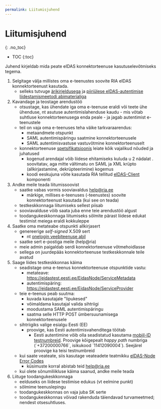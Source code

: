 ```yaml
---
permalink: Liitumisjuhend
---
```


# Liitumisjuhend
{: .no_toc}

- TOC
{:toc}

Juhend kirjeldab mida peate eIDAS konnektorteenuse kasutuselevõtmiseks tegema.

1. Selgitage välja millistes oma e-teenustes soovite RIA eIDAS konnektorteenust kasutada.
    - selleks tutvuge [ärikirjeldusega](Arikirjeldus) ja [piiriülese eIDAS-autentimise liidestamismeetodi abimaterjaliga](Valik) 
2. Kavandage ja teostage arendustöö
    - otsustage, kas ühendate iga oma e-teenuse eraldi või teete ühe ühenduse, nt asutuse autentimislahenduse kaudu - mis võtab suhtluse konnektorteenusega enda peale - ja jagab autentimist e-teenustele
    - teil on vaja oma e-teenuses teha väike tarkvaraarendus:
        - metaandmete otspunkt
        - SAML autentimispäringu saatmine konnektorteenusele
        - SAML autentimisvastuse vastuvõtmine konnektorteenuselt
    - konnektorteenuse [spetsifikatsioonis](Spetsifikatsioon) leiate kõik vajalikud nõuded ja juhatused
        - kogenud arendajal võib liidese ehitamiseks kuluda u 2 nädalat
        . soovitatav, aga mitte vältimatu on SAML ja XML krüpto (allkirjastamine, dekrüpteerimine) kogemus
        - koodi eeskujuna võite kasutada RIA tellitud [eIDAS-Client](https://github.com/e-gov/eIDAS-Client) komponenti
3. Andke meile teada liitumissoovist
    - saatke vabas vormis sooviavaldus help@ria.ee
        - märkige, millises e-teenuses (-teenustes) soovite konnektorteenust kasutada (kui see on teada)
    - testkeskkonnaga liitumiseks sellest piisab
    - sooviavalduse võib saata juba enne teie arendustöö algust
    - toodangukeskkonnaga liitumiseks sõlmite pärast liidese edukat testimist meiega eraldi kokkuleppe
4. Saatke oma metateabe otspunkti allkirjasert
    - genereerige _self-signed_ X.509 sert
        - nt [onelogin veebiteenuse abil](https://developers.onelogin.com/saml/online-tools/x509-certs/obtain-self-signed-certs)
    - saatke sert e-postiga meile (help@ria)
    - meie admin paigaldab serdi konnektorteenuse võtmehoidlasse
    - sellega on juurdepääs konnektorteenuse testkeskkonnale teile avatud
5. Saage liides testkeskkonnas käima
    - seadistage oma e-teenus konnektorteenuse otspunktide vastu:
        - metateave: https://eidastest.eesti.ee/EidasNode/ServiceMetadata
        - autentimispäring: https://eidastest.eesti.ee/EidasNode/ServiceProvider
    - teie e-teenus peab suutma:
        - kuvada kasutajale "lipukesed"
        - võimaldama kasutajal valida sihtriigi
        - moodustama SAML autentimispäringu
        - saatma selle HTTP POST ümbersuunamisega konnektorteenusele
    - sihtriigiks valige esialgu Eesti (EE)
        - proovige, kas Eesti autentimisvahenditega töötab
            - Eesti autentimine võib olla seadistatud kasutama [mobiil-ID testnumbreid](https://www.id.ee/?id=36373). Proovige kõigepealt _happy path_ numbriga (´+37200000766´, isikukood ´11412090004´). Seejärel proovige ka teisi testnumbreid  
    - kui saate veateate, siis kasutage veateadete teatmikku [eIDAS-Node Error Codes](https://ec.europa.eu/cefdigital/wiki/display/CEFDIGITAL/eIDAS-Node+-+Current+release)
        - küsimuste korral abistab teid help@ria.ee
    - kui olete sõnumiliikluse käima saanud, andke meile teada
6. Liituge toodangukeskkonnaga
    - eelduseks on liidese testimise edukus (vt eelmine punkt)
    - sõlmime teenuslepingu
    - toodangukeskkonnas on vaja juba SK serte
    - toodangukeskkonnas võivad rakenduda täiendavad turvameetmed; nendest otsesuhtluses.
